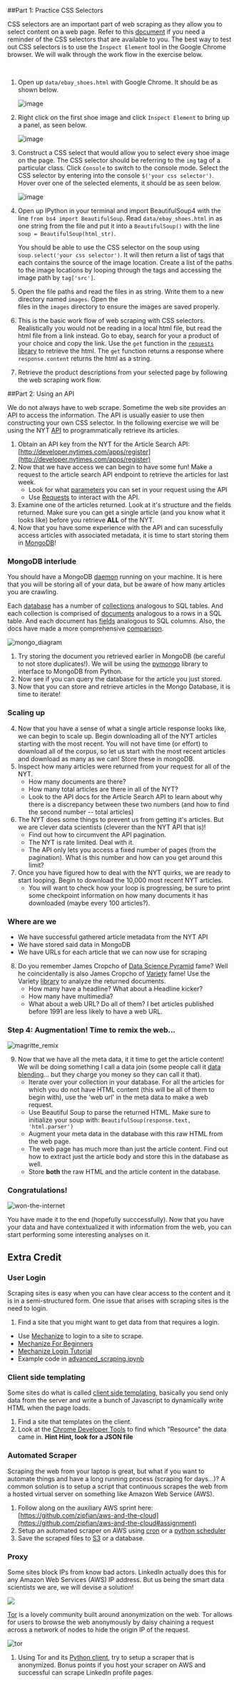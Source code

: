 ##Part 1: Practice CSS Selectors

CSS selectors are an important part of web scraping as they allow you to select content on a web page. Refer to 
this [document](css_selector_cheatsheet.pdf) if you need a reminder of the CSS selectors that are available to you.
The best way to test out CSS selectors is to use the `Inspect Element` tool in the Google Chrome browser. We will
walk through the work flow in the exercise below.

<br>

1. Open up `data/ebay_shoes.html` with Google Chrome. It should be as shown below.

   ![image](pics/first_image.png)

2. Right click on the first shoe image and click `Inspect Element` to bring up a panel, as seen below.

   ![image](pics/second_image.png)

3. Construct a CSS select that would allow you to select every shoe image on the page.
   The CSS selector should be referring to the `img` tag of a particular class. 
   Click `Console` to switch to the console mode. Select the CSS selector by entering into the console 
   `$('your css selector')`. Hover over one of the selected elements, it should be as seen below.

   ![image](pics/third.png)

4. Open up IPython in your terminal and import BeautifulSoup4 with the line `from bs4 import BeautifulSoup`.
   Read `data/ebay_shoes.html` in as one string from the file and put it into a `BeautifulSoup()` with the 
   line `soup = BeautifulSoup(html_str)`. 

   You should be able to use the CSS selector on the soup using `soup.select('your css selector')`. It will 
   then return a list of tags that each contains the source of the image location. Create a list of the paths to the    image locations by looping through the tags and accessing the image path by `tag['src']`.

5. Open the file paths and read the files in as string. Write them to a new directory named `images`. Open the   
   files in the `images` directory to ensure the images are saved properly.

6. This is the basic work flow of web scraping with CSS selectors. Realistically you would not be reading in a local
   html file, but read the html file from a link instead. Go to ebay, search for your a product of your choice and 
   copy the link. Use the `get` function in the [`requests` library](http://docs.python-requests.org/en/latest/)
   to retrieve the html. The `get` function returns a response where `response.content` returns the html as a 
   string.
   
7. Retrieve the product descriptions from your selected page by following the web scraping work flow.  

##Part 2: Using an API

We do not always have to web scrape. Sometime the web site provides an API to access the information. The API 
is usually easier to use then constructing your own CSS selector. In the following exercise we will be using the NYT [API](http://developer.nytimes.com/docs/read/article_search_api_v2) to programmatically retrieve its articles.

1. Obtain an API key from the NYT for the Article Search API: [http://developer.nytimes.com/apps/register](http://developer.nytimes.com/apps/register)
2. Now that we have access we can begin to have some fun!  Make a request to the article search API endpoint to retrieve the articles for last week.  
    * Look for what [parameters](http://developer.nytimes.com/docs/read/article_search_api_v2) you can set in your request using the API
    * Use [Requests](http://docs.python-requests.org/en/latest/) to interact with the API.
3. Examine one of the articles returned.  Look at it's structure and the fields returned.  Make sure you can get a single article (and you know what it looks like) before you retrieve __ALL__ of the NYT.
4. Now that you have some experience with the API and can sucessfully access articles with associated metadata, it is time to start storing them in [MongoDB](http://www.mongodb.org/)!

### MongoDB interlude

You should have a MongoDB [daemon](http://docs.mongodb.org/manual/tutorial/manage-mongodb-processes/) running on your machine.  It is here that you will be storing all of your data, but be aware of how many articles you are crawling.

Each [database](http://docs.mongodb.org/manual/reference/glossary/#term-database) has a number of [collections](http://docs.mongodb.org/manual/reference/glossary/#term-collection) analogous to SQL tables.  And each collection is comprised of [documents](http://docs.mongodb.org/manual/reference/glossary/#term-document) analogous to a rows in a SQL table.  And each document has [fields](http://docs.mongodb.org/manual/reference/glossary/#term-field) analogous to SQL columns.  Also, the docs have made a more comprehensive [comparison](http://docs.mongodb.org/manual/reference/sql-comparison/).

![mongo_diagram](http://assets.zipfianacademy.com/data/images/mongo_diagram.png)

1. Try storing the document you retrieved earlier in MongoDB (be careful to not store duplicates!).  We will be using the [pymongo](http://api.mongodb.org/python/current/tutorial.html) library to interface to MongoDB from Python.
2. Now see if you can query the database for the article you just stored.
3. Now that you can store and retrieve articles in the Mongo Database, it is time to iterate!

### Scaling up

4. Now that you have a sense of what a single article response looks like, we can begin to scale up.  Begin downloading all of the NYT articles starting with the most recent.  You will not have time (or effort) to download all of the corpus, so let us start with the most recent articles and download as many as we can!  Store these in mongoDB.
5.  Inspect how many articles were returned from your request for all of the NYT.  
    * How many documents are there?  
    * How many total articles are there in all of the NYT?  
    * Look to the API docs for the Article Search API to learn about why there is a discrepancy between these two numbers (and how to find the second number -- total articles)
6. The NYT does some things to prevent us from getting it's articles.  But we are clever data scientists (cleverer than the NYT API that is)!
    * Find out how to circumvent the API pagination.
    * The NYT is rate limited.  Deal with it.
    * The API only lets you access a fixed number of pages (from the pagination).  What is this number and how can you get around this limit?
7. Once you have figured how to deal with the NYT quirks, we are ready to start looping.  Begin to download the 10,000 most recent NYT articles.
    * You will want to check how your loop is progressing, be sure to print some checkpoint information on how many documents it has downloaded (maybe every 100 articles?).  

### Where are we 

* We have successful gathered article metadata from the NYT API
* We have stored said data in MongoDB
* We have URLs for each article that we can now use for scraping

8. Do you remember James Cropcho of [Data Science Pyramid](https://github.com/zipfian/lectures/blob/master/whiteboards/data_science_pyramid.jpg) fame?  Well he coincidentally is also James Cropcho of [Variety](http://blog.mongodb.org/post/21923016898/meet-variety-a-schema-analyzer-for-mongodb) fame!  Use the Variety [library](https://github.com/variety/variety) to analyze the returned documents.
    * How many have a headline?  What about a Headline kicker?
    * How many have multimedia?
    * What about a web URL? Do all of them?  I bet articles published before 1991 are less likely to have a web URL.

### Step 4: Augmentation!  Time to remix the web...

![magritte_remix](http://25.media.tumblr.com/0b608535743de2928ea2c3a76b771fcd/tumblr_mogx75qjxQ1qedb29o1_500.gif)

9. Now that we have all the meta data, it it time to get the article content!  We will be doing something I call a data join (some people call it [data blending](http://www.tableausoftware.com/videos/data-integration)... but they charge you money so they can call it that).
    * Iterate over your collection in your database.  For all the articles for which you do not have HTML content (this will be all of them to begin with), use the 'web url' in the meta data to make a web request.
    * Use Beautiful Soup to parse the returned HTML. Make sure to initialize your soup with: `BeautifulSoup(response.text, 'html.parser')`
    * Augment your meta data in the database with this raw HTML from the web page.
    * The web page has much more than just the article content.  Find out how to extract just the article body and store this in the database as well.
    * Store __both__ the raw HTML and the article content in the database.

### Congratulations!

![won-the-internet](http://25.media.tumblr.com/tumblr_m8bg80KH5l1qlh1s6o1_400.gif)

You have made it to the end (hopefully succcessfully).  Now that you have your data and have contextualized it with information from the web, you can start performing some interesting analyses on it.

## Extra Credit

### User Login

Scraping sites is easy when you can have clear access to the content and it is in a semi-structured form.  One issue that arises with scraping sites is the need to login.  

1. Find a site that you might want to get data from that requires a login.

* Use [Mechanize](http://wwwsearch.sourceforge.net/mechanize/) to login to a site to scrape.
* [Mechanize For Beginners](http://www.pythonforbeginners.com/mechanize/browsing-in-python-with-mechanize/)
* [Mechanize Login Tutorial](http://simplapi.wordpress.com/2012/04/20/pythons-mechanize-login-like-a-user/)
* Example code in [advanced_scraping.ipynb](advanced_scraping.ipynb)

### Client side templating

Some sites do what is called [client side templating](http://www.smashingmagazine.com/2012/12/05/client-side-templating/), basically you send only data from the server and write a bunch of Javascript to dynamically write HTML when the page loads.

1. Find a site that templates on the client.
2. Look at the [Chrome Developer Tools](http://thewc.co/articles/view/web-inspector-tutorial) to find which "Resource" the data came in. __Hint Hint, look for a JSON file__

### Automated Scraper

Scraping the web from your laptop is great, but what if you want to automate things and have a long running process (scraping for days...)?  A common solution is to setup a script that continuous scrapes the web from a hosted virtual server on something like Amazon Web Service (AWS).

1. Follow along on the auxiliary AWS sprint here: [https://github.com/zipfian/aws-and-the-cloud](https://github.com/zipfian/aws-and-the-cloud#assignment)
2. Setup an automated scraper on AWS using [cron](http://www.unixgeeks.org/security/newbie/unix/cron-1.html) or a [python scheduler](https://github.com/dbader/schedule)
3. Save the scraped files to [S3](http://aws.amazon.com/s3/) or a database.

### Proxy

Some sites block IPs from know bad actors.  LinkedIn actually does this for any Amazon Web Services (AWS) IP address.  But us being the smart data scientists we are, we will devise a solution!

![](http://nickcavarretta.com.au/shitzu/uploads/2013/09/Scrape-all-the-things-300x225.png)

[Tor](https://www.torproject.org/) is a lovely community built around anonymization on the web.  Tor allows for users to browse the web anonymously by daisy chaining a request across a network of nodes to hide the origin IP of the request.

![tor](http://upload.wikimedia.org/wikipedia/commons/d/dc/Tor-onion-network.png)

1. Using Tor and its [Python client](https://stem.torproject.org/tutorials.html), try to setup a scraper that is anonymized.  Bonus points if you host your scraper on AWS and successful can scrape LinkedIn profile pages.
